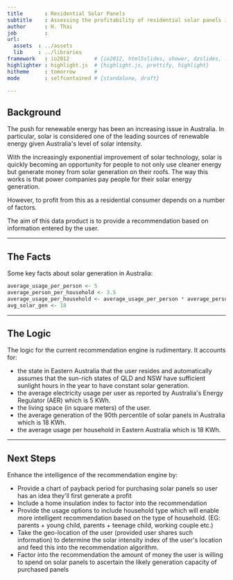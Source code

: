 ```yaml
---
title       : Residential Solar Panels
subtitle    : Assessing the profitability of residential solar panels in Eastern Australia
author      : H. Thai
job         : 
url:
  assets  : ../assets
  lib     : ../libraries
framework   : io2012        # {io2012, html5slides, shower, dzslides, ...}
highlighter : highlight.js  # {highlight.js, prettify, highlight}
hitheme     : tomorrow      # 
mode        : selfcontained # {standalone, draft}

---
```


## Background

The push for renewable energy has been an increasing issue in Australia. In particular, solar is considered one of the leading sources of renewable energy given Australia's level of solar intensity.

With the increasingly exponential improvement of solar technology, solar is quickly becoming an opportunity for people to not only use cleaner energy but generate money from solar generation on their roofs. The way this works is that power companies pay people for their solar energy generation. 

However, to profit from this as a residential consumer depends on a number of factors. 

The aim of this data product is to provide a recommendation based on information entered by the user.

--- 

## The Facts

Some key facts about solar generation in Australia:

```r
average_usage_per_person <- 5 
average_person_per_household <- 3.5
average_usage_per_household <- average_usage_per_person * average_person_per_household
avg_solar_gen <- 18
```

---

## The Logic

The logic for the current recommendation engine is rudimentary. It accounts for:
* the state in Eastern Australia that the user resides and automatically assumes that the sun-rich states of QLD and NSW have sufficient sunlight hours in the year to have constant solar generation.
* the average electricity usage per user as reported by Australia's Energy Regulator (AER) which is 5 KWh.
* the living space (in square meters) of the user.
* the average generation of the 90th percentile of solar panels in Australia which is 18 KWh.
* the average usage per household in Eastern Australia which is 18 KWh.

--- 

## Next Steps

Enhance the intelligence of the recommendation engine by:
* Provide a chart of payback period for purchasing solar panels so user has an idea they'll first generate a profit
* Include a home insulation index to factor into the recommendation
* Provide the usage options to include household type which will enable more intelligent recommendation based on the type of household. (EG: parents + young child, parents + teenage child, working couple etc.)  
* Take the geo-location of the user (provided user shares such information) to determine the solar intensity index of the user's location and feed this into the recommendation algorithm.
* Factor into the recommendation the amount of money the user is willing to spend on solar panels to ascertain the likely generation capacity of purchased panels

